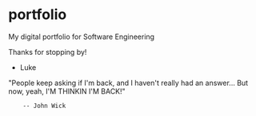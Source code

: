 # portfolio

My digital portfolio for Software Engineering 


Thanks for stopping by!

- Luke

"People keep asking if I'm back, and I haven't really had an answer...
        But now, yeah, I'M THINKIN I'M BACK!"

        -- John Wick


